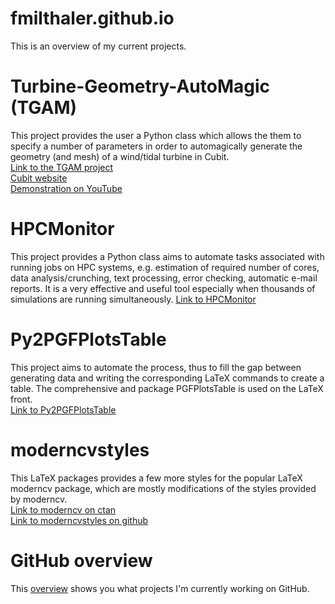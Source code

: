 fmilthaler.github.io
====================
This is an overview of my current projects.

Turbine-Geometry-AutoMagic (TGAM)
====================
This project provides the user a Python class which allows the them to specify a number of parameters in order to automagically generate the geometry (and mesh) of a wind/tidal turbine in Cubit.  
[Link to the TGAM project](http://github.com/fmilthaler/turbine-geometry-automagic)  
[Cubit website](http://cubit.sandia.gov)  
[Demonstration on YouTube](http://youtu.be/CPQyoHOI3m8)

HPCMonitor
====================
This project provides a Python class aims to automate tasks associated with running jobs on HPC systems, e.g. estimation of required number of cores, data analysis/crunching, text processing, error checking, automatic e-mail reports. It is a very effective and useful tool especially when thousands of simulations are running simultaneously.
[Link to HPCMonitor](http://github.com/fmilthaler/HPCMonitor)

Py2PGFPlotsTable
====================
This project aims to automate the process, thus to fill the gap between generating data and writing the corresponding LaTeX commands to create a table. The comprehensive and package PGFPlotsTable is used on the LaTeX front.  
[Link to Py2PGFPlotsTable](http://github.com/fmilthaler/py2pgfplotstable)

moderncvstyles
====================
This LaTeX packages provides a few more styles for the popular LaTeX moderncv package, which are mostly modifications of the styles provided by moderncv.  
[Link to moderncv on ctan](http://www.ctan.org/pkg/moderncv)  
[Link to moderncvstyles on github](http://github.com/fmilthaler/moderncvstyles)

GitHub overview
====================
This [overview](http://github.com/fmilthaler) shows you what projects I'm currently working on GitHub.
